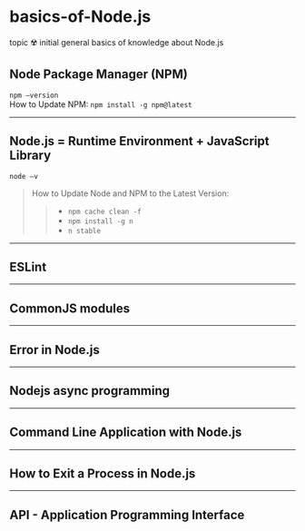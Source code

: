# basics-of-Node.js
topic :radioactive: initial general basics of knowledge about Node.js


## Node Package Manager (NPM)
``npm –version`` <br>
How to Update NPM: ``npm install -g npm@latest`` <br>


___

## Node.js = Runtime Environment + JavaScript Library 
``node –v`` <br>
> How to Update Node and NPM to the Latest Version: <br>
> > - ``npm cache clean -f``
> > - ``npm install -g n``
> > - ``n stable``




___

## ESLint




___

## CommonJS modules





___

## Error in Node.js







___

## Nodejs async programming






___

## Command Line Application with Node.js






___

## How to Exit a Process in Node.js



___

## API - Application Programming Interface 



